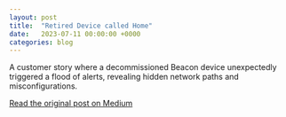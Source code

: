 ```yaml
---
layout: post
title:  "Retired Device called Home"
date:   2023-07-11 00:00:00 +0000
categories: blog
---
```

A customer story where a decommissioned Beacon device unexpectedly triggered a flood of alerts, revealing hidden network paths and misconfigurations.

[Read the original post on Medium](https://medium.com/sensorfu/retired-device-called-home-e7bf761fa2b3)
